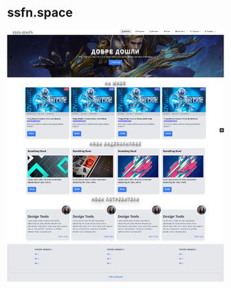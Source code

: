 # ssfn.space

![alt text](https://raw.githubusercontent.com/rkstylex/ssfn.space/front/assets/images/preview.png)
